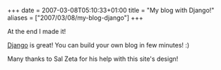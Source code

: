 +++
date = 2007-03-08T05:10:33+01:00
title = "My blog with Django!"
aliases = ["2007/03/08/my-blog-django"]
+++

At the end I made it!

[Django](https://www.djangoproject.com/) is great! You can build your own blog
in few minutes! :)

Many thanks to Sal Zeta for his help with this site's design!
